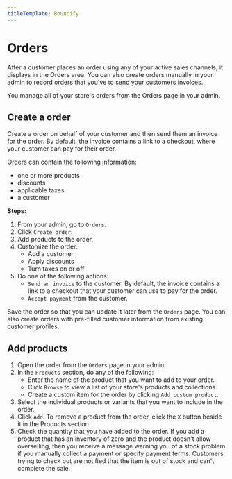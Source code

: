```yaml
---
titleTemplate: Bouncify
---
```


#   Orders
After a customer places an order using any of your active sales channels, it displays in the Orders area. You can also create orders manually in your admin to record orders that you've to send your customers invoices.

You manage all of your store's orders from the Orders page in your admin.

## Create a order
Create a order on behalf of your customer and then send them an invoice for the order. By default, the invoice contains a link to a checkout, where your customer can pay for their order.

Orders can contain the following information:

-   one or more products
-   discounts
-   applicable taxes
-   a customer

**Steps:**

1. From your admin, go to `Orders`.
2. Click `Create order`. 
3. Add products to the order.
4. Customize the order:
    -   Add a customer
    -   Apply discounts
    -   Turn taxes on or off
5. Do one of the following actions:
   -   `Send an invoice` to the customer. By default, the invoice contains a link to a checkout that your customer can use to pay for the order.
   -   `Accept payment` from the customer.

Save the order so that you can update it later from the `Orders` page.
You can also create orders with pre-filled customer information from existing customer profiles.

## Add products

1. Open the order from the `Orders` page in your admin.
2. In the `Products` section, do any of the following:
    -   Enter the name of the product that you want to add to your order.
    -   Click `Browse` to view a list of your store's products and collections.
    -   Create a custom item for the order by clicking `Add custom product`.
3. Select the individual products or variants that you want to include in the order.
4. Click `Add`. To remove a product from the order, click the `X` button beside it in the Products section.
5. Check the quantity that you have added to the order. If you add a product that has an inventory of zero and the product doesn't allow overselling, then you receive a message warning you of a stock problem if you manually collect a payment or specify payment terms. Customers trying to check out are notified that the item is out of stock and can't complete the sale.
